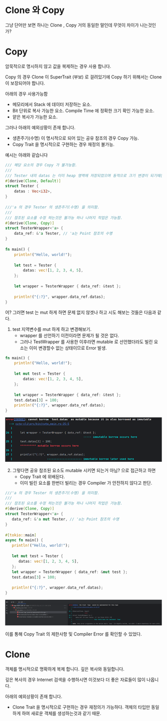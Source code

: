 # Clone 와 Copy
그냥 단어만 보면 하나는 Clone , Copy 거의 동일한 말인데 무엇이 차이가 나는것인가?

# Copy
암묵적으로 명시하지 않고 값을 복제하는 경우 사용 합니다.

Copy 의 경우 Clone 이 SuperTrait (부보) 로 걸려있기에 Copy 하기 위해서는 Clone 이 보장되어야 합니다.

아래의 경우 사용가능함
+ 메모리에서 Stack 에 데이터 저장하는 요소.
+ Bit 단위로 복사 가능한 요소. Compile Time 에 정확한 크기 확인 가능한 요소.
+ 얕은 복사가 가능한 요소.

그러나 아래의 예외상황이 존재 합니다.
+ 생존주기(수명) 이 명시적으로 되어 있는 공유 참조의 경우 Copy 가능.
+ Copy Trait 을 명시적으로 구현하는 경우 재정의 불가능.

예시는 아래와 같습니다
```rust
/// 해당 요소의 경우 Copy 가 불가능함.
///
/// Tester 내의 datas 는 이미 heap 영역에 저장되었으며 동적으로 크기 변경이 되기때문에 Copy 사용 x.
#[derive(Clone, Default)]
struct Tester {
    datas : Vec<i32>,
}

///'a 의 경우 Tester 의 생존주기(수명) 을 의미함.
/// 
/// 참조된 요소를 수정 하는것은 불가능 하나 나머지 작업은 가능함.
#[derive(Clone, Copy)]
struct TesterWrapper<'a> {
    data_ref: &'a Tester, // 'a는 Point 참조의 수명
}

fn main() {
    println!("Hello, world!");

    let test = Tester {
        datas: vec![1, 2, 3, 4, 5],
    };

    let wrapper = TesterWrapper { data_ref: &test };

    println!("{:?}", wrapper.data_ref.datas);
}
```
어? 그러면 test 는 mut 하게 하면 문제 없지 않겟나 하고 시도 해보는 것들은 다음과 같다.

1. test 지역변수를 mut 하게 하고 변경해보기.
    - wrapper 를 선언하기 이전이라면 문제가 될 것은 없다.
    - 그러나 TestWrapper 를 사용한 이후라면 mutable 로 선언했더라도 빌린 요소는 이미 변경할수 없는 상태이므로 Error 발생.
```rust
fn main() {
    println!("Hello, world!");

    let mut test = Tester {
        datas: vec![1, 2, 3, 4, 5],
    };
    
    let wrapper = TesterWrapper { data_ref: &test };
    test.datas[3] = 100;
    println!("{:?}", wrapper.data_ref.datas);
}
```
![](files/CopyError1.png)

2. 그렇다면 공유 참조된 요소도 mutable 시키면 되는거 아님? 으로 접근하고 하면
   - Copy Trait 에 위배된다. 
   - 이미 빌린 요소를 한번더 빌리는 경우 Compiler 가 안전하지 않다고 판단.
```rust
///'a 의 경우 Tester 의 생존주기(수명) 을 의미함.
///
/// 참조된 요소를 수정 하는것은 불가능 하나 나머지 작업은 가능함.
#[derive(Clone, Copy)]
struct TesterWrapper<'a> {
   data_ref: &'a mut Tester, // 'a는 Point 참조의 수명
}

#[tokio::main]
async fn main() {
   println!("Hello, world!");

   let mut test = Tester {
      datas: vec![1, 2, 3, 4, 5],
   };
   let wrapper = TesterWrapper { data_ref: &mut test };
   test.datas[3] = 100;

   println!("{:?}", wrapper.data_ref.datas);
}
```
![](files/CopyError2.png)

이를 통해 Copy Trait 의 제한사항 및 Compiler Error 를 확인할 수 있었다.

# Clone
객체를 명시적으로 명확하게 복제 합니다. 깊은 복사와 동일합니다.

깊은 복사의 경우 Internet 검색을 수행하시면 이것보다 더 좋은 자료들이 많이 나옵니다.

아래의 예외상황이 존재 합니다.
+ Clone Trait 을 명시적으로 구현하는 경우 재정의가 가능하다. 객체의 타입만 동일하게 하여 새로운 객체를 생성하는것과 같기 때문.




